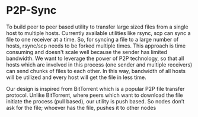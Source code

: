 # P2P-Sync

To build peer to peer based utility to transfer large sized files from a single host to multiple hosts. Currently available utilities like rsync, scp can sync a file to one receiver at a time. So, for syncing a file to a large number of hosts, rsync/scp needs to be forked multiple times. This approach is time consuming and doesn't scale well because the sender has limited bandwidth. We want to leverage the power of P2P technology, so that all hosts which are involved in this process (one sender and multiple receivers) can send chunks of files to each other. In this way, bandwidth of all hosts will be utilized and every host will get the file in less time.

Our design is inspired from BitTorrent which is a popular P2P file transfer protocol.  Unlike BitTorrent, where peers which want to download the file initiate the process (pull based), our utility is push based. So nodes don’t ask for the file; whoever has the file, pushes it to other nodes